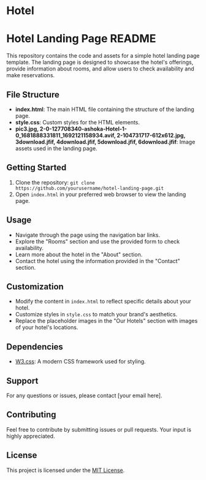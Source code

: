 # Hotel
# Hotel Landing Page README

This repository contains the code and assets for a simple hotel landing page template. The landing page is designed to showcase the hotel's offerings, provide information about rooms, and allow users to check availability and make reservations.

## File Structure

- **index.html**: The main HTML file containing the structure of the landing page.
- **style.css**: Custom styles for the HTML elements.
- **pic3.jpg, 2-0-127708340-ashoka-Hotel-1-0_1681888331811_1692121158934.avif, 2-104731717-612x612.jpg, 3download.jfif, 4download.jfif, 5download.jfif, 6download.jfif**: Image assets used in the landing page.

## Getting Started

1. Clone the repository: `git clone https://github.com/yourusername/hotel-landing-page.git`
2. Open `index.html` in your preferred web browser to view the landing page.

## Usage

- Navigate through the page using the navigation bar links.
- Explore the "Rooms" section and use the provided form to check availability.
- Learn more about the hotel in the "About" section.
- Contact the hotel using the information provided in the "Contact" section.

## Customization

- Modify the content in `index.html` to reflect specific details about your hotel.
- Customize styles in `style.css` to match your brand's aesthetics.
- Replace the placeholder images in the "Our Hotels" section with images of your hotel's locations.

## Dependencies

- [W3.css](https://www.w3schools.com/w3css/): A modern CSS framework used for styling.

## Support

For any questions or issues, please contact [your email here].

## Contributing

Feel free to contribute by submitting issues or pull requests. Your input is highly appreciated.

## License

This project is licensed under the [MIT License](LICENSE).
